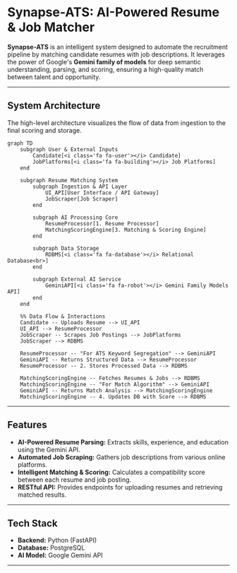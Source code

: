 # Synapse-ATS: AI-Powered Resume & Job Matcher

**Synapse-ATS** is an intelligent system designed to automate the recruitment pipeline by matching candidate resumes with job descriptions. It leverages the power of Google's **Gemini family of models** for deep semantic understanding, parsing, and scoring, ensuring a high-quality match between talent and opportunity.

-----

## System Architecture

The high-level architecture visualizes the flow of data from ingestion to the final scoring and storage.

```mermaid
graph TD
    subgraph User & External Inputs
        Candidate[<i class='fa fa-user'></i> Candidate]
        JobPlatforms[<i class='fa fa-building'></i> Job Platforms]
    end

    subgraph Resume Matching System
        subgraph Ingestion & API Layer
            UI_API[User Interface / API Gateway]
            JobScraper[Job Scraper]
        end

        subgraph AI Processing Core
            ResumeProcessor[1. Resume Processor]
            MatchingScoringEngine[3. Matching & Scoring Engine]
        end

        subgraph Data Storage
            RDBMS[<i class='fa fa-database'></i> Relational Database<br>]
        end

        subgraph External AI Service
            GeminiAPI[<i class='fa fa-robot'></i> Gemini Family Models API]
        end
    end

    %% Data Flow & Interactions
    Candidate -- Uploads Resume --> UI_API
    UI_API --> ResumeProcessor
    JobScraper -- Scrapes Job Postings --> JobPlatforms
    JobScraper --> RDBMS

    ResumeProcessor -- "For ATS Keyword Segregation" --> GeminiAPI
    GeminiAPI -- Returns Structured Data --> ResumeProcessor
    ResumeProcessor -- 2. Stores Processed Data --> RDBMS

    MatchingScoringEngine -- Fetches Resumes & Jobs --> RDBMS
    MatchingScoringEngine -- "For Match Algorithm" --> GeminiAPI
    GeminiAPI -- Returns Match Analysis --> MatchingScoringEngine
    MatchingScoringEngine -- 4. Updates DB with Score --> RDBMS
```

-----

## Features

  * **AI-Powered Resume Parsing:** Extracts skills, experience, and education using the Gemini API.
  * **Automated Job Scraping:** Gathers job descriptions from various online platforms.
  * **Intelligent Matching & Scoring:** Calculates a compatibility score between each resume and job posting.
  * **RESTful API:** Provides endpoints for uploading resumes and retrieving matched results.

-----

## Tech Stack

  * **Backend:** Python (FastAPI)
  * **Database:** PostgreSQL
  * **AI Model:** Google Gemini API

-----
